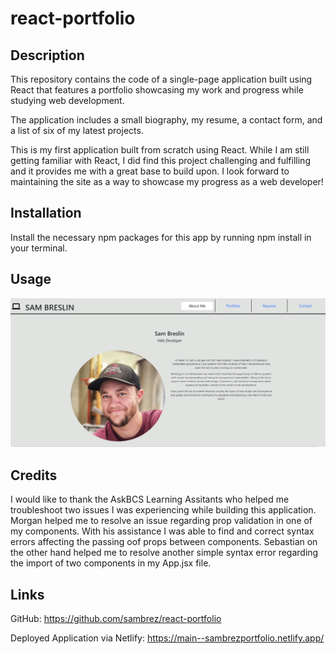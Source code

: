 # react-portfolio

## Description

This repository contains the code of a single-page application built using React that features a portfolio showcasing my work and progress while studying web development.

The application includes a small biography, my resume, a contact form, and a list of six of my latest projects.

This is my first application built from scratch using React. While I am still getting familiar with React, I did find this project challenging and fulfilling and it provides me with a great base to build upon. I look forward to maintaining the site as a way to showcase my progress as a web developer!

## Installation
Install the necessary npm packages for this app by running npm install in your terminal.

## Usage
![homepage view](</react-portfolio/public/img/Screenshot (40).png>)

## Credits
I would like to thank the AskBCS Learning Assitants who helped me troubleshoot two issues I was experiencing while building this application. Morgan helped me to resolve an issue regarding prop validation in one of my components. With his assistance I was able to find and correct syntax errors affecting the passing oof props between components. Sebastian on the other hand helped me to resolve another simple syntax error regarding the import of two components in my App.jsx file. 


## Links
GitHub: https://github.com/sambrez/react-portfolio


Deployed Application via Netlify: https://main--sambrezportfolio.netlify.app/